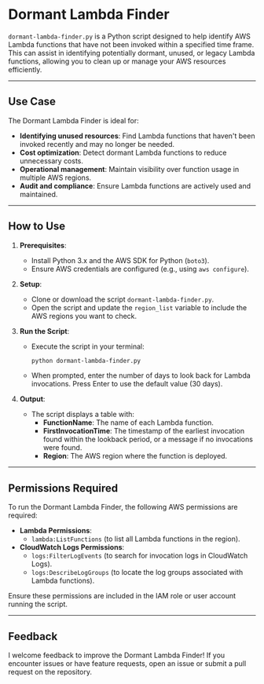 # Dormant Lambda Finder

`dormant-lambda-finder.py` is a Python script designed to help identify AWS Lambda functions that have not been invoked within a specified time frame. This can assist in identifying potentially dormant, unused, or legacy Lambda functions, allowing you to clean up or manage your AWS resources efficiently.

---

## Use Case
The Dormant Lambda Finder is ideal for:
- **Identifying unused resources**: Find Lambda functions that haven't been invoked recently and may no longer be needed.
- **Cost optimization**: Detect dormant Lambda functions to reduce unnecessary costs.
- **Operational management**: Maintain visibility over function usage in multiple AWS regions.
- **Audit and compliance**: Ensure Lambda functions are actively used and maintained.

---

## How to Use
1. **Prerequisites**:
   - Install Python 3.x and the AWS SDK for Python (`boto3`).
   - Ensure AWS credentials are configured (e.g., using `aws configure`).

2. **Setup**:
   - Clone or download the script `dormant-lambda-finder.py`.
   - Open the script and update the `region_list` variable to include the AWS regions you want to check.

3. **Run the Script**:
   - Execute the script in your terminal:
     ```bash
     python dormant-lambda-finder.py
     ```
   - When prompted, enter the number of days to look back for Lambda invocations. Press Enter to use the default value (30 days).

4. **Output**:
   - The script displays a table with:
     - **FunctionName**: The name of each Lambda function.
     - **FirstInvocationTime**: The timestamp of the earliest invocation found within the lookback period, or a message if no invocations were found.
     - **Region**: The AWS region where the function is deployed.

---

## Permissions Required
To run the Dormant Lambda Finder, the following AWS permissions are required:
- **Lambda Permissions**:
  - `lambda:ListFunctions` (to list all Lambda functions in the region).
- **CloudWatch Logs Permissions**:
  - `logs:FilterLogEvents` (to search for invocation logs in CloudWatch Logs).
  - `logs:DescribeLogGroups` (to locate the log groups associated with Lambda functions).

Ensure these permissions are included in the IAM role or user account running the script.

---

## Feedback
I welcome feedback to improve the Dormant Lambda Finder! If you encounter issues or have feature requests, open an issue or submit a pull request on the repository.

